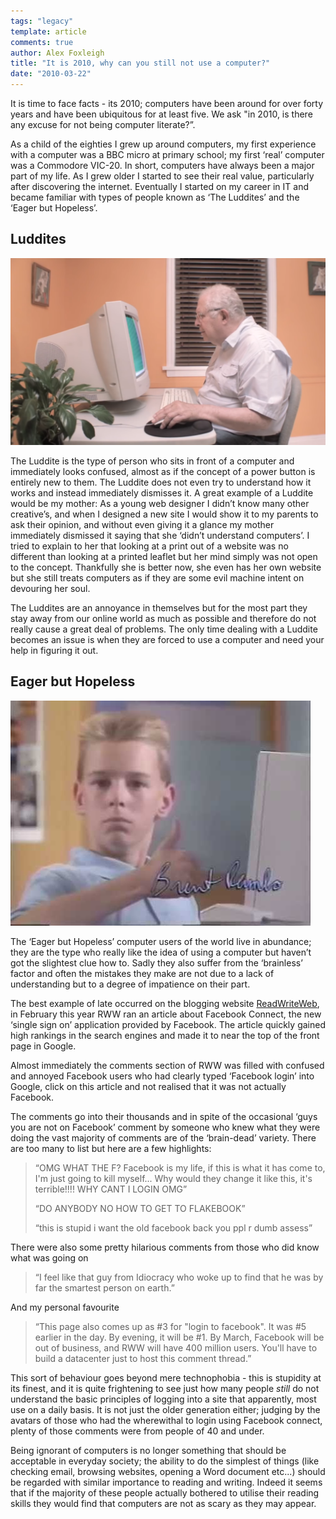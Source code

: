 ```yaml
---
tags: "legacy"
template: article 
comments: true 
author: Alex Foxleigh
title: "It is 2010, why can you still not use a computer?"
date: "2010-03-22"
---
```


It is time to face facts - its 2010; computers have been around for over forty years and have been ubiquitous for at least five. We ask "in 2010, is there any excuse for not being computer literate?”.

<!-- end -->

As a child of the eighties I grew up around computers, my first experience with a computer was a BBC micro at primary school; my first ‘real’ computer was a Commodore VIC-20. In short, computers have always been a major part of my life. As I grew older I started to see their real value, particularly after discovering the internet. Eventually I started on my career in IT and became familiar with types of people known as ‘The Luddites’ and the ‘Eager but Hopeless’.

## Luddites

![Old man at a computer](images/grandpa.png)

The Luddite is the type of person who sits in front of a computer and immediately looks confused, almost as if the concept of a power button is entirely new to them. The Luddite does not even try to understand how it works and instead immediately dismisses it. A great example of a Luddite would be my mother: As a young web designer I didn’t know many other creative’s, and when I designed a new site I would show it to my parents to ask their opinion, and without even giving it a glance my mother immediately dismissed it saying that she ‘didn’t understand computers’. I tried to explain to her that looking at a print out of a website was no different than looking at a printed leaflet but her mind simply was not open to the concept. Thankfully she is better now, she even has her own website but she still treats computers as if they are some evil machine intent on devouring her soul.

The Luddites are an annoyance in themselves but for the most part they stay away from our online world as much as possible and therefore do not really cause a great deal of problems. The only time dealing with a Luddite becomes an issue is when they are forced to use a computer and need your help in figuring it out.

## Eager but Hopeless

![A kid at his computer giving a thumbs up](images/computerkid.jpg)

The ‘Eager but Hopeless’ computer users of the world live in abundance; they are the type who really like the idea of using a computer but haven’t got the slightest clue how to. Sadly they also suffer from the ‘brainless’ factor and often the mistakes they make are not due to a lack of understanding but to a degree of impatience on their part.

The best example of late occurred on the blogging website [ReadWriteWeb](http://www.readwriteweb.com/archives/facebook_wants_to_be_your_one_true_login.php#comments), in February this year RWW ran an article about Facebook Connect, the new ‘single sign on’ application provided by Facebook. The article quickly gained high rankings in the search engines and made it to near the top of the front page in Google.

Almost immediately the comments section of RWW was filled with confused and annoyed Facebook users who had clearly typed ‘Facebook login’ into Google, click on this article and not realised that it was not actually Facebook.

The comments go into their thousands and in spite of the occasional ‘guys you are not on Facebook’ comment by someone who knew what they were doing the vast majority of comments are of the ‘brain-dead’ variety. There are too many to list but here are a few highlights:

> “OMG WHAT THE F? Facebook is my life, if this is what it has come to, I'm just going to kill myself... Why would they change it like this, it's terrible!!!! WHY CANT I LOGIN OMG”
> 
> “DO ANYBODY NO HOW TO GET TO FLAKEBOOK”
> 
> “this is stupid i want the old facebook back you ppl r dumb assess”

There were also some pretty hilarious comments from those who did know what was going on

> “I feel like that guy from Idiocracy who woke up to find that he was by far the smartest person on earth.”

And my personal favourite

> “This page also comes up as #3 for "login to facebook". It was #5 earlier in the day. By evening, it will be #1. By March, Facebook will be out of business, and RWW will have 400 million users. You'll have to build a datacenter just to host this comment thread.”

This sort of behaviour goes beyond mere technophobia - this is stupidity at its finest, and it is quite frightening to see just how many people _still_ do not understand the basic principles of logging into a site that apparently, most use on a daily basis. It is not just the older generation either; judging by the avatars of those who had the wherewithal to login using Facebook connect, plenty of those comments were from people of 40 and under.

Being ignorant of computers is no longer something that should be acceptable in everyday society; the ability to do the simplest of things (like checking email, browsing websites, opening a Word document etc...) should be regarded with similar importance to reading and writing. Indeed it seems that if the majority of these people actually bothered to utilise their reading skills they would find that computers are not as scary as they may appear.
